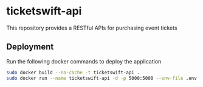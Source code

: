 # ticketswift-api

This repository provides a RESTful APIs for purchasing event tickets

## Deployment

Run the following docker commands to deploy the application

```bash
sudo docker build --no-cache -t ticketswift-api .
sudo docker run --name ticketswift-api -d -p 5000:5000 --env-file .env ticketswift-api
```
